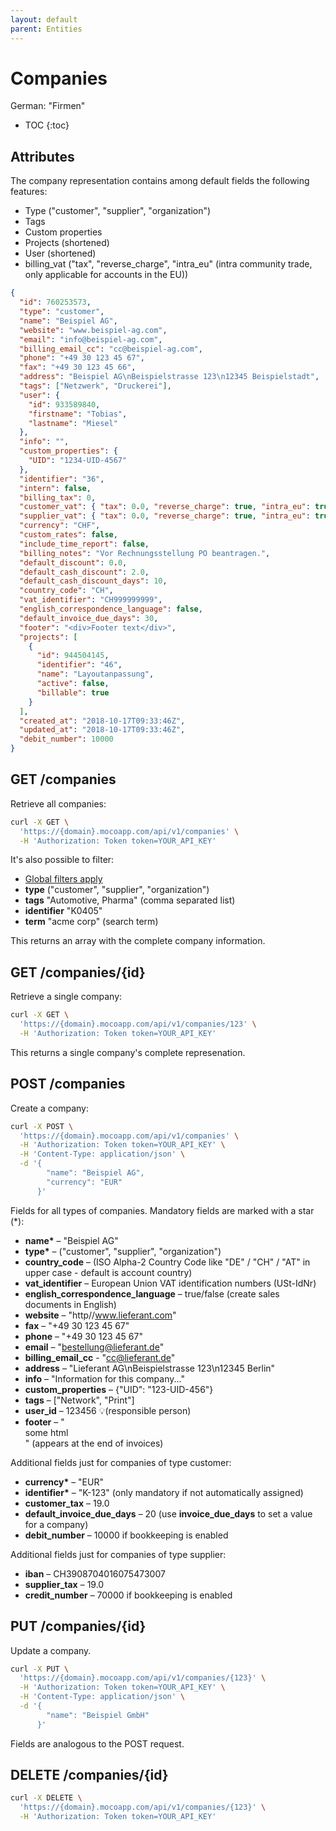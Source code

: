 ```yaml
---
layout: default
parent: Entities
---
```


# Companies

German: "Firmen"

- TOC
{:toc}

## Attributes

The company representation contains among default fields the following features:

- Type ("customer", "supplier", "organization")
- Tags
- Custom properties
- Projects (shortened)
- User (shortened)
- billing_vat ("tax", "reverse_charge", "intra_eu" (intra community trade, only applicable for accounts in the EU))

```json
{
  "id": 760253573,
  "type": "customer",
  "name": "Beispiel AG",
  "website": "www.beispiel-ag.com",
  "email": "info@beispiel-ag.com",
  "billing_email_cc": "cc@beispiel-ag.com",
  "phone": "+49 30 123 45 67",
  "fax": "+49 30 123 45 66",
  "address": "Beispiel AG\nBeispielstrasse 123\n12345 Beispielstadt",
  "tags": ["Netzwerk", "Druckerei"],
  "user": {
    "id": 933589840,
    "firstname": "Tobias",
    "lastname": "Miesel"
  },
  "info": "",
  "custom_properties": {
    "UID": "1234-UID-4567"
  },
  "identifier": "36",
  "intern": false,
  "billing_tax": 0,
  "customer_vat": { "tax": 0.0, "reverse_charge": true, "intra_eu": true, "active": true, "print_gross_total": true, "notice_tax_exemption": "", "notice_tax_exemption_en": "" }, // for customers only
  "supplier_vat": { "tax": 0.0, "reverse_charge": true, "intra_eu": true, "active": true }, // for suppliers only
  "currency": "CHF",
  "custom_rates": false,
  "include_time_report": false,
  "billing_notes": "Vor Rechnungsstellung PO beantragen.",
  "default_discount": 0.0,
  "default_cash_discount": 2.0,
  "default_cash_discount_days": 10,
  "country_code": "CH",
  "vat_identifier": "CH999999999",
  "english_correspondence_language": false,
  "default_invoice_due_days": 30,
  "footer": "<div>Footer text</div>",
  "projects": [
    {
      "id": 944504145,
      "identifier": "46",
      "name": "Layoutanpassung",
      "active": false,
      "billable": true
    }
  ],
  "created_at": "2018-10-17T09:33:46Z",
  "updated_at": "2018-10-17T09:33:46Z",
  "debit_number": 10000
}
```

## GET /companies

Retrieve all companies:

```bash
curl -X GET \
  'https://{domain}.mocoapp.com/api/v1/companies' \
  -H 'Authorization: Token token=YOUR_API_KEY'
```

It's also possible to filter:

- [Global filters apply](../entities#global-filters)
- **type** ("customer", "supplier", "organization")
- **tags** "Automotive, Pharma" (comma separated list)
- **identifier** "K0405"
- **term** "acme corp" (search term)

This returns an array with the complete company information.

## GET /companies/{id}

Retrieve a single company:

```bash
curl -X GET \
  'https://{domain}.mocoapp.com/api/v1/companies/123' \
  -H 'Authorization: Token token=YOUR_API_KEY'
```

This returns a single company's complete represenation.

## POST /companies

Create a company:

```bash
curl -X POST \
  'https://{domain}.mocoapp.com/api/v1/companies' \
  -H 'Authorization: Token token=YOUR_API_KEY' \
  -H 'Content-Type: application/json' \
  -d '{
        "name": "Beispiel AG",
        "currency": "EUR"
      }'
```

Fields for all types of companies. Mandatory fields are marked with a star (\*):

- **name\*** – "Beispiel AG"
- **type\*** – ("customer", "supplier", "organization")
- **country_code** – (ISO Alpha-2 Country Code like "DE" / "CH" / "AT" in upper case - default is account country)
- **vat_identifier** – European Union VAT identification numbers (USt-IdNr)
- **english_correspondence_language** – true/false (create sales documents in English)
- **website** – "http//www.lieferant.com"
- **fax** – "+49 30 123 45 67"
- **phone** – "+49 30 123 45 67"
- **email** – "bestellung@lieferant.de"
- **billing_email_cc** - "cc@lieferant.de"
- **address** – "Lieferant AG\nBeispielstrasse 123\n12345 Berlin"
- **info** – "Information for this company..."
- **custom_properties** – {"UID": "123-UID-456"}
- **tags** – ["Network", "Print"]
- **user_id** – 123456 💡(responsible person)
- **footer** – "<div>some html</div>" (appears at the end of invoices)

Additional fields just for companies of type customer:

- **currency\*** – "EUR"
- **identifier\*** – "K-123" (only mandatory if not automatically assigned)
- **customer_tax** – 19.0
- **default_invoice_due_days** – 20 (use **invoice_due_days** to set a value for a company)
- **debit_number** – 10000 if bookkeeping is enabled

Additional fields just for companies of type supplier:

- **iban** – CH3908704016075473007
- **supplier_tax** – 19.0
- **credit_number** – 70000 if bookkeeping is enabled

## PUT /companies/{id}

Update a company.

```bash
curl -X PUT \
  'https://{domain}.mocoapp.com/api/v1/companies/{123}' \
  -H 'Authorization: Token token=YOUR_API_KEY' \
  -H 'Content-Type: application/json' \
  -d '{
        "name": "Beispiel GmbH"
      }'
```

Fields are analogous to the POST request.

## DELETE /companies/{id}

```bash
curl -X DELETE \
  'https://{domain}.mocoapp.com/api/v1/companies/{123}' \
  -H 'Authorization: Token token=YOUR_API_KEY'
```

